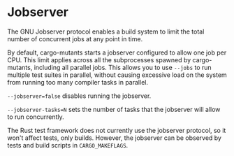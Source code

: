# Jobserver

The GNU Jobserver protocol enables a build system to limit the total number of concurrent jobs at any point in time.

By default, cargo-mutants starts a jobserver configured to allow one job per CPU. This limit applies across all the subprocesses spawned by cargo-mutants, including all parallel jobs. This allows you to use `--jobs` to run multiple test suites in parallel, without causing excessive load on the system from running too many compiler tasks in parallel.

`--jobserver=false` disables running the jobserver.

`--jobserver-tasks=N` sets the number of tasks that the jobserver will allow to run concurrently.

The Rust test framework does not currently use the jobserver protocol, so it won't affect tests, only builds. However, the jobserver can be observed by tests
and build scripts in `CARGO_MAKEFLAGS`.
